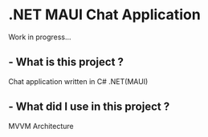 # .NET MAUI Chat Application

Work in progress...

## - What is this project ?

Chat application written in C# .NET(MAUI)

## - What did I use in this project ?

MVVM Architecture

